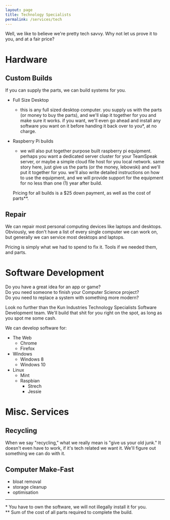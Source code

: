 ```yaml
---
layout: page
title: Technology Specialists
permalink: /services/tech
---
```


Well, we like to believe we're pretty tech savvy. Why not let us prove it to you, and at a fair price?

# Hardware

## Custom Builds
If you can supply the parts, we can build systems for you.

- Full Size Desktop
  - this is any full sized desktop computer. you supply us with the parts (or money to buy the parts), and we'll slap it together for you and make sure it works. if you want, we'll even go ahead and install any software you want on it before handing it back over to you\*, at no charge.
- Raspberry Pi builds
  - we will also put together purpose built raspberry pi equipment. perhaps you want a dedicated server cluster for your TeamSpeak server, or maybe a simple cloud file host for you local network. same story here, just give us the parts (or the money, lebowski) and we'll put it together for you. we'll also write detailed instructions on how to use the equipment, and we will provide support for the equipment for no less than one (1) year after build.
  
  Pricing for all builds is a $25 down payment, as well as the cost of parts\*\*.

## Repair
We can repair most personal computing devices like laptops and desktops. Obviously, we don't have a list of every single computer we can work on, but generally we can service most desktops and laptops.

Pricing is simply what we had to spend to fix it. Tools if we needed them, and parts.

# Software Development
Do you have a great idea for an app or game?  
Do you need someone to finish your Computer Science project?  
Do you need to replace a system with something more modern?  

Look no further than the Kun Industries Technology Specialists Software Development team. We'll build that shit for you right on the spot, as long as you spot me some cash.  

We can develop software for:
- The Web
  - Chrome
  - Firefox
- Windows
  - Windows 8
  - Windows 10
- Linux
  - Mint
  - Raspbian
    - Strech
	- Jessie

# Misc. Services
## Recycling
When we say "recycling," what we really mean is "give us your old junk." It doesn't even have to work, if it's tech related we want it. We'll figure out something we can do with it.

## Computer Make-Fast
- bloat removal
- storage cleanup
- optimisation

---  
  
\* You have to own the software, we will not illegally install it for you.  
\*\* Sum of the cost of all parts required to complete the build. <!-- we might already have the parts, but not have the money to sustain business, and so have to charge -->
